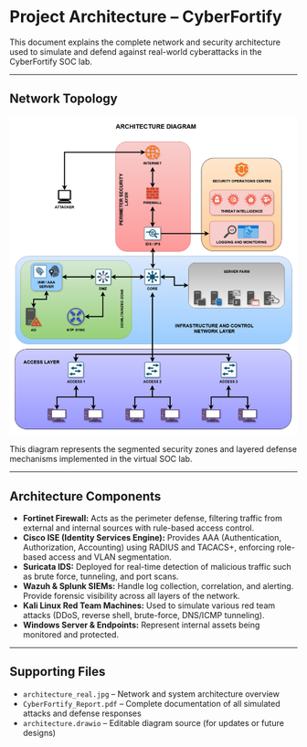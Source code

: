 # Project Architecture – CyberFortify

This document explains the complete network and security architecture used to simulate and defend against real-world cyberattacks in the CyberFortify SOC lab.

---

## Network Topology

![Network Architecture](docs/architechture_real.jpg)


This diagram represents the segmented security zones and layered defense mechanisms implemented in the virtual SOC lab.

---

## Architecture Components

- **Fortinet Firewall:** Acts as the perimeter defense, filtering traffic from external and internal sources with rule-based access control.
- **Cisco ISE (Identity Services Engine):** Provides AAA (Authentication, Authorization, Accounting) using RADIUS and TACACS+, enforcing role-based access and VLAN segmentation.
- **Suricata IDS:** Deployed for real-time detection of malicious traffic such as brute force, tunneling, and port scans.
- **Wazuh & Splunk SIEMs:** Handle log collection, correlation, and alerting. Provide forensic visibility across all layers of the network.
- **Kali Linux Red Team Machines:** Used to simulate various red team attacks (DDoS, reverse shell, brute-force, DNS/ICMP tunneling).
- **Windows Server & Endpoints:** Represent internal assets being monitored and protected.

---

## Supporting Files

- `architecture_real.jpg` – Network and system architecture overview
- `CyberFortify_Report.pdf` – Complete documentation of all simulated attacks and defense responses
- `architecture.drawio` – Editable diagram source (for updates or future designs)
